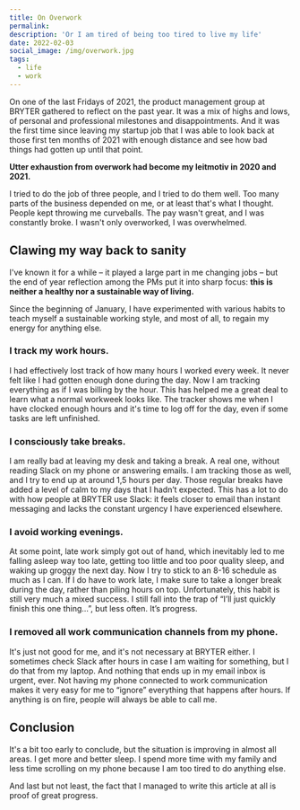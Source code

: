 ```yaml
---
title: On Overwork
permalink:
description: 'Or I am tired of being too tired to live my life'
date: 2022-02-03
social_image: /img/overwork.jpg
tags:
  - life
  - work
---
```


On one of the last Fridays of 2021, the product management group at BRYTER gathered to reflect on the past year. It was a mix of highs and lows, of personal and professional milestones and disappointments. And it was the first time since leaving my startup job that I was able to look back at those first ten months of 2021 with enough distance and see how bad things had gotten up until that point.

**Utter exhaustion from overwork had become my leitmotiv in 2020 and 2021.**

I tried to do the job of three people, and I tried to do them well. Too many parts of the business depended on me, or at least that's what I thought. People kept throwing me curveballs. The pay wasn't great, and I was constantly broke. I wasn't only overworked, I was overwhelmed.

## Clawing my way back to sanity

I've known it for a while – it played a large part in me changing jobs – but the end of year reflection among the PMs put it into sharp focus: **this is neither a healthy nor a sustainable way of living.**

Since the beginning of January, I have experimented with various habits to teach myself a sustainable working style, and most of all, to regain my energy for anything else.

### I track my work hours.

I had effectively lost track of how many hours I worked every week. It never felt like I had gotten enough done during the day.
Now I am tracking everything as if I was billing by the hour. This has helped me a great deal to learn what a normal workweek looks like. The tracker shows me when I have clocked enough hours and it's time to log off for the day, even if some tasks are left unfinished.

### I consciously take breaks.

I am really bad at leaving my desk and taking a break. A real one, without reading Slack on my phone or answering emails. I am tracking those as well, and I try to end up at around 1,5 hours per day.
Those regular breaks have added a level of calm to my days that I hadn’t expected. This has a lot to do with how people at BRYTER use Slack: it feels closer to email than instant messaging and lacks the constant urgency I have experienced elsewhere.

### I avoid working evenings.

At some point, late work simply got out of hand, which inevitably led to me falling asleep way too late, getting too little and too poor quality sleep, and waking up groggy the next day. Now I try to stick to an 8-16 schedule as much as I can. If I do have to work late, I make sure to take a longer break during the day, rather than piling hours on top.
Unfortunately, this habit is still very much a mixed success. I still fall into the trap of “I’ll just quickly finish this one thing…”, but less often. It’s progress.

### I removed all work communication channels from my phone.

It's just not good for me, and it's not necessary at BRYTER either. I sometimes check Slack after hours in case I am waiting for something, but I do that from my laptop. And nothing that ends up in my email inbox is urgent, ever.
Not having my phone connected to work communication makes it very easy for me to “ignore” everything that happens after hours. If anything is on fire, people will always be able to call me.


## Conclusion

It's a bit too early to conclude, but the situation is improving in almost all areas. I get more and better sleep. I spend more time with my family and less time scrolling on my phone because I am too tired to do anything else.

And last but not least, the fact that I managed to write this article at all is proof of great progress.

